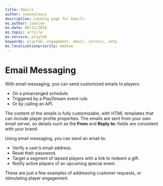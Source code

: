 ```yaml
---
title: Emails
author: joannaleecy
description: Landing page for Emails.
ms.author: joanlee
ms.date: 06/12/2018
ms.topic: article
ms.service: playfab
keywords: playfab, engagement, email, servers, smtp
ms.localizationpriority: medium
---
```


# Email Messaging

With email messaging, you can send customized emails to players:

- On a prearranged schedule.
- Triggered by a PlayStream event rule.
- Or by calling an API.

The content of the emails is fully customizable, with HTML templates that can include player profile properties. The emails are sent from your own email server, so details such as the **From** and **Reply to:** fields are consistent with your brand.

Using email messaging, you can send an email to:

- Verify a user’s email address.
- Reset their password.
- Target a segment of lapsed players with a link to redeem a gift.
- Notify active players of an upcoming special event.

These are just a few examples of addressing customer requests, or stimulating player engagement.
